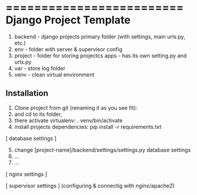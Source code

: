 =========================
 Django Project Template
=========================


1. backend - django projects primary folder (with settings, main urls.py, etc.)
2. env - folder with server & supervisor config
3. project - folder for storing projectcs apps - has its own setting.py and urls.py
4. var - store log folder
5. venv - clean virtual environment


Installation
------------

1. Clone project from git (renaming it as you see fit):
2. and cd to its folder,
3. there activate virtualenv: . venv/bin/activate
4. install projects dependencies: pip install -r requirements.txt

[ database settings ]

5. change [project-name]/backend/settings/settings.py database settings
6. ...
7. ...

[ nginx settings ]

[ supervisor settings ]
(configuring & connectig with nginx/apache2)
